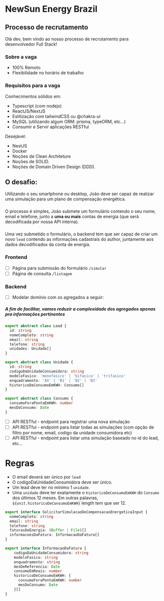 # NewSun Energy Brazil
## Processo de recrutamento

Olá dev, bem vindo ao nosso processo de recrutamento para desenvolvedor Full Stack!

### Sobre a vaga
* 100% Remoto
* Flexibilidade no horário de trabalho

### Requisitos para a vaga
Conhecimentos sólidos em:

* Typescript (com nodejs)
* ReactJS/NextJS
* Estilização com tailwindCSS ou @chakra-ui
* MySQL (utilizando algum ORM: prisma, typeORM, etc...)
* Consumir e Servir aplicações RESTful

Desejável:
* NestJS
* Docker
* Noções de Clean Architeture
* Noções de SOLID.
* Noções de Domain Driven Design (DDD).


## O desafio:
Utilizando o seu smartphone ou desktop, João deve ser capaz de realizar uma simulação para um plano de compensação energética. 
###
O processo é simples, João submete um formulário contendo o seu nome, email e telefone, junto a **uma ou mais** contas de energia (que será decodificada por nossa API interna).
###
Uma vez submetido o formulário, o backend tem que ser capaz de criar um novo ```lead``` contendo as informações cadastrais do author, juntamente aos dados decodificados da conta de energia.

### Frontend
- [ ] Página para submissão do formulário ```/simular```
- [ ] Página de consulta ```/listagem```

### Backend
- [ ] Modelar domínio com os agregados a seguir:
##### A fim de facilitar, vamos reduzir a complexidade dos agregados apenas pra informações pertinentes
```ts
export abstract class Lead {
  id: string
  nomeCompleto: string
  email: string 
  telefone: string
  unidades: Unidade[]
}

export abstract class Unidade {
  id: string
  codigoDaUnidadeConsumidora: string
  modeloFasico: 'monofasico' | 'bifasico' | 'trifasico'
  enquadramento: 'AX' | 'B1' | 'B2' | 'B3'
  historicoDeConsumoEmKWH: Consumo[]
}

export abstract class Consumo {
  consumoForaPontaEmKWH: number
  mesDoConsumo: Date
}

```
- [ ] API RESTful - endpoint para registrar uma nova simulação
- [ ] API RESTful - endpoint para listar todas as simulações (com opção de filtro por nome, email, codigo da unidade consumidora etc)
- [ ] API RESTful - endpoint para listar uma simulação baseado no id do lead, etc...
# Regras
* O email deverá ser único por `lead`
* O codigoDaUnidadeConsumidora deve ser único.
* Um lead deve ter no mínimo 1 `unidade`.
* Uma `unidade` deve ter exatamente o `historicoDeConsumoEmKWH` do `Consumo` dos últimos 12 meses. Em outras palavras, `${unit.historicoDeConsumoEmKWH}` length tem que ser 12.

```ts
export interface SolicitarSimulacaoDeCompensacaoEnergeticaInput {
  nomeCompleto: string
  email: string
  telefone: string
  faturasDeEnergia: (Buffer | File)[]
  informacoesDaFatura: InformacaoDaFatura[]
}

export interface InformacaoDaFatura {
    codigoDaUnidadeConsumidora: string
    modeloFasico: string
    enquadramento: string
    mesDeReferencia: Date
    consumoEmReais: number
    historicoDeConsumoEmKWH: {
      consumoForaPontaEmKWH: number
      mesDoConsumo: Date
    }[]
}
```
